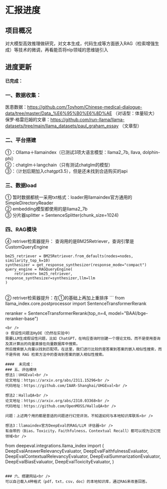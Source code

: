 # 汇报进度

## 项目概况

 对大模型高效推理做研究，对文本生成，代码生成等方面嵌入RAG（检索增强生成）等技术的微调，再看能否将nlp领域的思维链引入

## 进度更新

####  已完成：
### 一、数据收集：

医患数据：https://github.com/Toyhom/Chinese-medical-dialogue-data/tree/master/Data_%E6%95%B0%E6%8D%AE （对话型：体量较大）<br />
保罗·格雷厄姆的文章：https://github.com/run-llama/llama-datasets/tree/main/llama_datasets/paul_graham_essay （文章型）

### 二、平台搭建
①：Ollama＋llamaindex（已测试3项大语言模型：llama2_7b, llava, dolphin-phi）<br />
②：chatglm＋langchain（只有测试chatglm的模型）<br />
③：（计划后期加入chatgpt3.5），但是还未找到合适购买的api<br />

### 三、数据load
①  暂时数据都统一采用txt格式：loader用llamaindex官方通用的SimpleDirectoryReader<br />
②  embedding模型都使用的是llama2_7b<br />
③  分片器splitter = SentenceSplitter(chunk_size=1024)<br />

### 四、RAG模块<br />
④  retriver检索器提升：
查询用的是BM25Retriever，查询引擎是CustomQueryEngine
```
bm25_retriever = BM25Retriever.from_defaults(nodes=nodes, similarity_top_k=10)
synthesizer = get_response_synthesizer(response_mode="compact")
query_engine = RAGQueryEngine(
    retriever= bm25_retriever, response_synthesizer=synthesizer,llm=llm
)
```
<br />
② retriver检索器提升：在①的基础上再加上重排序
```
from llama_index.core.postprocessor import SentenceTransformerRerank

reranker = SentenceTransformerRerank(top_n=4, model="BAAI/bge-reranker-base")
```
<br />
③ 假设性问题法HyDE（仍然在实验中）
需要LLM生成假设性问题，比如 ChatGPT，在响应查询时创建一个理论文档，而不是使用查询及其计算出的向量直接在向量数据库中搜索。
然后搜索嵌入向量以找到匹配项。在这里，我们进行比较的是答案到答案的嵌入相似性搜索，而不是传统 RAG 检索方法中的查询到答案的嵌入相似性搜索。

####  未完成：
### 五、评估模块
想法1：UHGEval<br />
论文地址：https://arxiv.org/abs/2311.15296<br />
代码地址：https://github.com/IAAR-Shanghai/UHGEval<br />

想法2：HalluQA<br />
论文地址：https://arxiv.org/abs/2310.03368<br />
代码地址：https://github.com/OpenMOSS/HalluQA<br />

问题：上述两个用的都是普适的问题进行幻觉评测，不知道如何与本地知识库联系<br />

想法3：llamaindex官方DeepEval的RAG/LLM 评估器<br />
有自带的（Bias，Toxicity，Faithfulness，Contextual Recall）都可以视为泛幻觉领域<br />
```
from deepeval.integrations.llama_index import (
    DeepEvalAnswerRelevancyEvaluator,
    DeepEvalFaithfulnessEvaluator,
    DeepEvalContextualRelevancyEvaluator,
    DeepEvalSummarizationEvaluator,
    DeepEvalBiasEvaluator,
    DeepEvalToxicityEvaluator,
)
```

### 六、搭建网站<br />
可以自己载入4种格式（pdf，txt，csv，doc）的本地知识库，通过RAG来改善回答。


